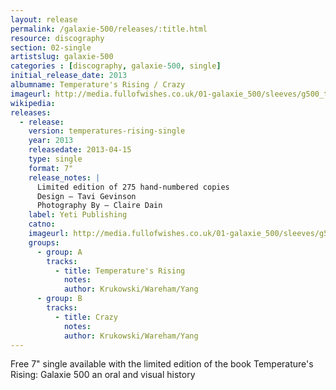 ```yaml
---
layout: release
permalink: /galaxie-500/releases/:title.html
resource: discography
section: 02-single
artistslug: galaxie-500
categories : [discography, galaxie-500, single]
initial_release_date: 2013
albumname: Temperature's Rising / Crazy
imageurl: http://media.fullofwishes.co.uk/01-galaxie_500/sleeves/g500_temperaturesrising.jpg
wikipedia: 
releases:
  - release:
    version: temperatures-rising-single
    year: 2013
    releasedate: 2013-04-15
    type: single
    format: 7"
    release_notes: |
      Limited edition of 275 hand-numbered copies
      Design – Tavi Gevinson
      Photography By – Claire Dain
    label: Yeti Publishing
    catno: 
    imageurl: http://media.fullofwishes.co.uk/01-galaxie_500/sleeves/g500_temperaturesrising.jpg
    groups:
      - group: A
        tracks:
          - title: Temperature's Rising
            notes: 
            author: Krukowski/Wareham/Yang
      - group: B
        tracks:
          - title: Crazy
            notes: 
            author: Krukowski/Wareham/Yang
---
```

Free 7" single available with the limited edition of the book Temperature's Rising: Galaxie 500 an oral and visual history
